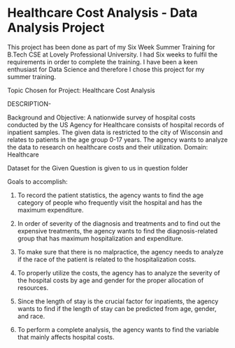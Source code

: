 # Healthcare Cost Analysis - Data Analysis Project

This project has been done as part of my Six Week Summer Training for B.Tech CSE at Lovely Professional University. I had Six weeks to fulfil the requirements in order to complete the training. I have been a keen enthusiast for Data Science and therefore I chose this project for my summer training.

Topic Chosen for Project: Healthcare Cost Analysis 

DESCRIPTION-

Background and Objective: A nationwide survey of hospital costs conducted by the US Agency for Healthcare consists of hospital records of inpatient samples. The given data is restricted to the city of Wisconsin and relates to patients in the age group 0-17 years. The agency wants to analyze the data to research on healthcare costs and their utilization. Domain: Healthcare

Dataset for the Given Question is given to us in question folder

Goals to accomplish: 
1. To record the patient statistics, the agency wants to find the age category of people who frequently visit the hospital and has the maximum expenditure. 

2. In order of severity of the diagnosis and treatments and to find out the expensive treatments, the agency wants to find the diagnosis-related group that has maximum hospitalization and expenditure. 

3. To make sure that there is no malpractice, the agency needs to analyze if the race of the patient is related to the hospitalization costs. 

4. To properly utilize the costs, the agency has to analyze the severity of the hospital costs by age and gender for the proper allocation of resources. 

5. Since the length of stay is the crucial factor for inpatients, the agency wants to find if the length of stay can be predicted from age, gender, and race. 

6. To perform a complete analysis, the agency wants to find the variable that mainly affects hospital costs.
